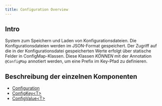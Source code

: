 ```yaml
---
title: Configuration Overview
---
```


## Intro

System zum Speichern und Laden von Konfigurationsdateien. Die Konfigurationsdateien werden im JSON-Format gespeichert.
Der Zugriff auf die in der Konfigurationsdatei gespeicherten Werte erfolgt über statische Felder in ConfigMap-Klassen.
Diese Klassen *KÖNNEN* mit der Annotation `@ConfigMap` annotiert werden, um eine Prefix im Key-Pfad zu definieren.

## Beschreibung der einzelnen Komponenten

- [Configuration](./Configuration.md)
- [ConfigKey\<T>](./ConfigKey.md)
- [ConfigValue\<T>](./ConfigValue.md)
